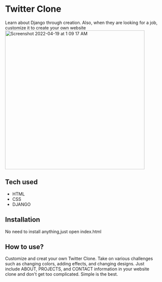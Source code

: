 # Twitter Clone
Learn about Django through creation. Also, when they are looking for a job, customize it to create your own website
<img width="454" alt="Screenshot 2022-04-19 at 1 09 17 AM" src="https://user-images.githubusercontent.com/102286461/163956717-a73feb5b-e87e-4c79-8513-28e8c380c81e.png">

## Tech used
* HTML
* CSS
* DJANGO
## Installation
No need to install anything,just open index.html
## How to use?
Customize and creat your own Twitter Clone. Take on various challenges such as changing colors, adding effects, and changing designs. Just include ABOUT, PROJECTS, and CONTACT information in your website clone and don't get too complicated. Simple is the best.

